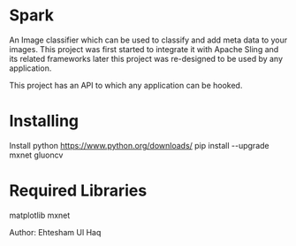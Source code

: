 # Spark
An Image classifier which can be used to classify and add meta data to your images.
This project was first started to integrate it with Apache Sling and its related frameworks
later this project was re-designed to be used by any application.


This project has an API to which any application can be hooked. 

# Installing 
Install python https://www.python.org/downloads/ 
pip install --upgrade mxnet gluoncv


# Required Libraries
matplotlib
mxnet

Author: Ehtesham Ul Haq
 
